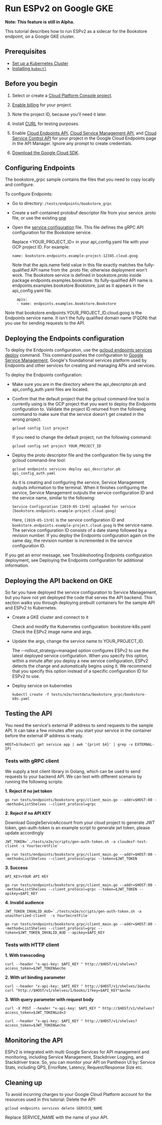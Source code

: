 # Run ESPv2 on Google GKE

**Note: This feature is still in Alpha.**

This tutorial describes how to run ESPv2 as a sidecar for the Bookstore endpoint,
on a Google GKE cluster.

## Prerequisites

* [Set up a Kubernetes Cluster](http://kubernetes.io/docs/getting-started-guides/)
* [Installing `kubectl`](http://kubernetes.io/docs/user-guide/prereqs/)

## Before you begin

1. Select or create a [Cloud Platform Console project](https://console.cloud.google.com/project).

2. [Enable billing](https://support.google.com/cloud/answer/6293499#enable-billing) for your project.

3. Note the project ID, because you'll need it later.

4. Install [CURL](https://curl.haxx.se/download.html) for testing purposes.

5. Enable [Cloud Endpoints API](https://console.cloud.google.com/apis/api/endpoints.googleapis.com/overview),
   [Cloud Service Management API](https://console.cloud.google.com/apis/api/servicemanagement.googleapis.com/overview),
   and [Cloud Service Control API](https://console.cloud.google.com/apis/api/servicecontrol.googleapis.com/overview)
   for your project in the Google Cloud Endpoints page in the API Manager.
   Ignore any prompt to create credentials.

6. [Download the Google Cloud SDK](https://cloud.google.com/sdk/docs/quickstarts).

## Configuring Endpoints

The bookstore_grpc sample contains the files that you need to copy locally and configure.

To configure Endpoints:

* Go to directory: `/tests/endpoints/bookstore_grpc`

* Create a self-contained protobuf descriptor file from your service .proto file, or use the existing [one](../tests/endpoints/bookstore_grpc/proto/api_descriptor.pb)

* Open the [service configuration](../tests/endpoints/bookstore_grpc/proto/api_config_auth.yaml) file. This file defines the gRPC API configuration for the Bookstore service.

  Replace <YOUR_PROJECT_ID> in your api_config.yaml file with your GCP project ID. For example:

    `name: bookstore.endpoints.example-project-12345.cloud.goog`

  Note that the apis.name field value in this file exactly matches the fully-qualified API name from the .proto file; otherwise deployment won't work. The Bookstore service is defined in bookstore.proto inside package endpoints.examples.bookstore. Its fully-qualified API name is endpoints.examples.bookstore.Bookstore, just as it appears in the api_config.yaml file.

  ```
    apis:
    - name: endpoints.examples.bookstore.Bookstore
  ```

Note that bookstore.endpoints.YOUR_PROJECT_ID.cloud.goog is the Endpoints service name. It isn't the fully qualified domain name (FQDN) that you use for sending requests to the API.

## Deploying the Endpoints configuration

To deploy the Endpoints configuration, use the
[gcloud endpoints services deploy](https://cloud.google.com/sdk/gcloud/reference/endpoints/services/deploy) command. This command pushes the configuration to
[Google Service Management](https://cloud.google.com/service-infrastructure/docs/manage-config), Google's foundational services platform used by Endpoints and other services for creating and managing APIs and services.

To deploy the Endpoints configuration:

* Make sure you are in the directory where the api_descriptor.pb and api_config_auth.yaml files are located.

* Confirm that the default project that the gcloud command-line tool is currently using is the GCP project that you want to deploy the Endpoints configuration to. Validate the project ID returned from the following command to make sure that the service doesn't get created in the wrong project.

  ```
  gcloud config list project
  ```

  If you need to change the default project, run the following command:

  ```
  gcloud config set project YOUR_PROJECT_ID
  ```

* Deploy the proto descriptor file and the configuration file by using the gcloud command-line tool:

  ```
  gcloud endpoints services deploy api_descriptor.pb api_config_auth.yaml
  ```

  As it is creating and configuring the service, Service Management outputs information to the terminal. When it finishes configuring the service, Service Management outputs the service configuration ID and the service name, similar to the following:

  ```
  Service Configuration [2019-05-13r0] uploaded for service [bookstore.endpoints.example-project.cloud.goog]
  ```

  Here, `[2019-05-13r0]` is the service configuration ID and `bookstore.endpoints.example-project.cloud.goog` is the service name. The service configuration ID consists of a date stamp followed by a revision number. If you deploy the Endpoints configuration again on the same day, the revision number is incremented in the service configuration ID.

If you get an error message, see Troubleshooting Endpoints configuration deployment, see Deploying the Endpoints configuration for additional information.

## Deploying the API backend on GKE

So far you have deployed the service configuration to Service Management, but you have not yet deployed the code that serves the API backend. This section walks you through deploying prebuilt containers for the sample API and ESPv2 to Kubernetes.

* Create a GKE cluster and connect to it

  Check and modify the Kubernetes configuration: bookstore-k8s.yaml
  Check the ESPv2 image name and args.

* Update the args, change the service name to YOUR_PROJECT_ID.

  The --rollout_strategy=managed option configures ESPv2 to use the latest deployed service configuration. When you specify this option, within a minute after you deploy a new service configuration, ESPv2 detects the change and automatically begins using it. We recommend that you specify this option instead of a specific configuration ID for ESPv2 to use.

* Deploy service on kubernetes

  ```
  kubectl create -f tests/e2e/testdata/bookstore_grpc/bookstore-k8s.yaml
  ```

## Testing the API

You need the service's external IP address to send requests to the sample API. It can take a few minutes after you start your service in the container before the external IP address is ready.

```
HOST=$(kubectl get service app | awk '{print $4}' | grep -v EXTERNAL-IP)
```

### Tests with gRPC client

We supply a test client library in Golang, which can be used to send requests to your backend API.
We can test with different scenario by running the following scripts:

**1. Reject if no jwt token**

  ```
  go run tests/endpoints/bookstore_grpc/client_main.go --addr=$HOST:80 --method=ListShelves --client_protocol=grpc
  ```

**2. Reject if no API KEY**

  Download GoogleServiceAccount from your cloud project to generate JWT token, gen-auth-token is an example script to generate jwt token, please update accordingly

  ```
  JWT_TOKEN=`./tests/e2e/scripts/gen-auth-token.sh -a cloudesf-test-client -s YourSecretFile`

  go run tests/endpoints/bookstore_grpc/client_main.go --addr=$HOST:80 --method=ListShelves --client_protocol=grpc --token=$JWT_TOKEN
  ```

**3. Success**

  ```
  API_KEY=YOUR API KEY

  go run tests/endpoints/bookstore_grpc/client_main.go --addr=$HOST:80 --method=ListShelves --client_protocol=grpc --token=$JWT_TOKEN --apikey=$API_KEY
  ```

**4. Invalid audience**

  ```
  JWT_TOKEN_INVALID_AUD=`./tests/e2e/scripts/gen-auth-token.sh -a unauthorized-client  -s YourSecretFile`

  go run tests/endpoints/bookstore_grpc/client_main.go --addr=$HOST:80 --method=ListShelves --client_protocol=grpc --token=$JWT_TOKEN_INVALID_AUD --apikey=$API_KEY
  ```

### Tests with HTTP client

**1. With transcoding**

  ```
  curl --header "x-api-key: $API_KEY " http://$HOST/v1/shelves?access_token=$JWT_TOKEN&echo
  ```

**2. With url binding parameter**

  ```
  curl --header "x-api-key: $API_KEY " http://$HOST/v1/shelves/1&echo
  curl "http://$HOST/v1/shelves/1/books/1?key=$API_KEY"&echo
  ```

**3. With query parameter with request body**

  ```
  curl -X POST --header "x-api-key: $API_KEY " http://$HOST/v1/shelves?access_token=$JWT_TOKEN&id=3

  curl --header "x-api-key: $API_KEY " http://$HOST/v1/shelves?access_token=$JWT_TOKEN&echo
  ```

## Monitoring the API

ESPv2 is integrated with multi Google Services for API management and monitoring, including Service Management, Stackdriver Logging, and Stackdriver trace.  So, you can monitor your API on Pantheon UI by: Service Stats, including QPS, ErrorRate, Latency,  Request/Response Size etc.

## Cleaning up

To avoid incurring charges to your Google Cloud Platform account for the resources used in this tutorial:
Delete the API:

```
gcloud endpoints services delete SERVICE_NAME
```

Replace SERVICE_NAME with the name of your API.

